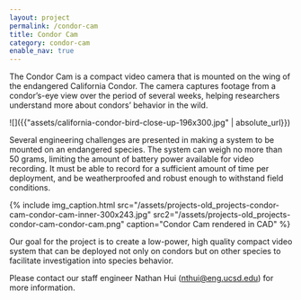 ```yaml
---
layout: project
permalink: /condor-cam
title: Condor Cam
category: condor-cam
enable_nav: true
---
```

The Condor Cam is a compact video camera that is mounted on the wing of the endangered California Condor. The camera captures footage from a condor’s-eye view over the period of several weeks, helping researchers understand more about condors’ behavior in the wild. 

![]({{"assets/california-condor-bird-close-up-196x300.jpg" | absolute_url}})

Several engineering challenges are presented in making a system to be mounted on an endangered species. The system can weigh no more than 50 grams, limiting the amount of battery power available for video recording. It must be able to record for a sufficient amount of time per deployment, and be weatherproofed and robust enough to withstand field conditions.


{% include 
    img_caption.html
    src="/assets/projects-old_projects-condor-cam-condor-cam-inner-300x243.jpg"
    src2="/assets/projects-old_projects-condor-cam-condor-cam.png"
    caption="Condor Cam rendered in CAD"
%}



Our goal for the project is to create a low-power, high quality compact video system that can be deployed not only on condors but on other species to facilitate investigation into species behavior.

Please contact our staff engineer Nathan Hui (<a href="javascript:DeCryptX('1o1u2j3x2k0@3h2p3j202w0c1t2f1/0e0d2w')">nthui@eng.ucsd.edu</a>) for more information.

    